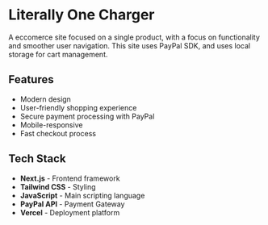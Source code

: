 # Literally One Charger

A eccomerce site focused on a single product, with a focus on functionality and smoother user navigation. 
This site uses PayPal SDK, and uses local storage for cart management.

## Features

- Modern design
- User-friendly shopping experience
- Secure payment processing with PayPal
- Mobile-responsive
- Fast checkout process

 ## Tech Stack

- **Next.js** - Frontend framework
- **Tailwind CSS** - Styling
- **JavaScript** - Main scripting language
- **PayPal API** - Payment Gateway
- **Vercel** - Deployment platform

